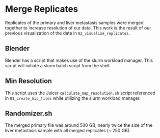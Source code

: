 # Merge Replicates

Replicates of the primary and liver metastasis samples were merged together to increase resolution of our data. This work is the result of our previous visualization of the data in `02_visualize_replicates`. 

## Blender

Blender has a script that makes use of the slurm workload manager. This script will initiate a slurm batch script from the shell. 

## Min Resolution

This script uses the Juicer `calculate_map_resolution.sh` script referenced in `01_create_hic_files` while utilizing the slurm workload manager. 

## Randomizer.sh

The merged primary file was around 500 GB, nearly twice the size of the liver metastasis sample with all merged replicates (~ 250 GB).  